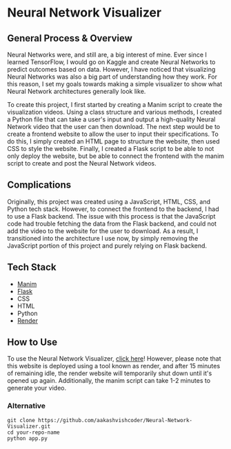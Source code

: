 # Neural Network Visualizer

## General Process & Overview

<p>Neural Networks were, and still are, a big interest of mine. Ever since I learned TensorFlow, I would go on Kaggle and create Neural Networks to predict outcomes based on data. However, I have noticed that visualizing Neural Networks was also a big part of understanding how they work. For this reason, I set my goals towards making a simple visualizer to show what Neural Network architectures generally look like.</p>

<p>To create this project, I first started by creating a Manim script to create the visualization videos. Using a class structure and various methods, I created a Python file that can take a user's input and output a high-quality Neural Network video that the user can then download. The next step would be to create a frontend website to allow the user to input their specifications. To do this, I simply created an HTML page to structure the website, then used CSS to style the website. Finally, I created a Flask script to be able to not only deploy the website, but be able to connect the frontend with the manim script to create and post the Neural Network videos. </p>

## Complications

<p>Originally, this project was created using a JavaScript, HTML, CSS, and Python tech stack. However, to connect the frontend to the backend, I had to use a Flask backend. The issue with this process is that the JavaScript code had trouble fetching the data from the Flask backend, and could not add the video to the website for the user to download. As a result, I transitioned into the architecture I use now, by simply removing the JavaScript portion of this project and purely relying on Flask backend. </p>

## Tech Stack

- <a href="https://www.manim.community/" target="_blank">Manim</a>
- <a href="https://flask.palletsprojects.com/en/stable/" target="_blank">Flask</a>
- CSS
- HTML
- Python
- <a href="https://render.com/">Render</a>

## How to Use

<p>To use the Neural Network Visualizer, <a href="https://neural-network-visualizer-zbv8.onrender.com">click here</a>! However, please note that this website is deployed using a tool known as render, and after 15 minutes of remaining idle, the render website will temporarily shut down until it's opened up again. Additionally, the manim script can take 1-2 minutes to generate your video.</p>

### Alternative

```
git clone https://github.com/aakashvishcoder/Neural-Network-Visualizer.git
cd your-repo-name
python app.py
```
